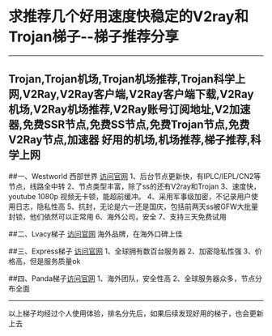 # 求推荐几个好用速度快稳定的V2ray和Trojan梯子--梯子推荐分享
-------------------------------------
Trojan,Trojan机场,Trojan机场推荐,Trojan科学上网,V2Ray,V2Ray客户端,V2Ray客户端下载,V2Ray机场,V2Ray机场推荐,V2Ray账号订阅地址,V2加速器,免费SSR节点,免费SS节点,免费Trojan节点,免费V2Ray节点,加速器 好用的机场,机场推荐,梯子推荐,科学上网
------------------------------------
##一、Westworld 西部世界 [访问官网](https://xbsj4621.fun/i/art025) 
1、后台节点更新快，有IPLC/IEPL/CN2等节点，线路全中转
2、节点类型丰富，除了ss的还有V2ray和Trojan
3、速度快，youtube 1080p 视频无卡顿，能超前缓冲。
4、采用军事级加密，不记录用户使用日志，隐私性高
5、抗封，无论是六一还是国庆，包括前两天ss被GFW大批量封锁，他们依然可以正常用
6、海外公司，安全
7、支持三天免费试用

##二、Lvacy梯子 [访问官网](https://www.ivacykodi.com/)
海外品牌，在海外口碑上佳

##三、Express梯子 [访问官网](https://www.xvbelink.com/)
1、全球拥有数百台服务器
2、加密隐私性强
3、价格高，但是服务质量ok

##四、Panda梯子[访问官网](https://www.panhdpe.xyz/)
1、海外团队，安全性高
2、全球服务器众多，节点分布全面

------------------------------------------------
以上梯子均经过个人使用体验，排名分先后，如果后续发现好用的梯子，也会更新上去
